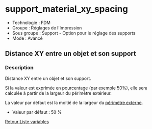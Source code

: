 # support_material_xy_spacing

* Technologie : FDM
* Groupe : Réglages de l'Impression
* Sous groupe : Support - Option pour le réglage des supports
* Mode : Avancé

## Distance XY entre un objet et son support 

### Description

Distance  XY entre un objet et son support. 

Si la valeur est exprimée en pourcentage (par exemple 50%),  elle sera calculée à partir de la largeur du périmètre extérieur.

La valeur par défaut est la moitié de la largeur du [périmètre externe](external_perimeter_extrusion_width.md).

* Valeur par défaut : 50 %


[Retour Liste variables](variable_list.md)